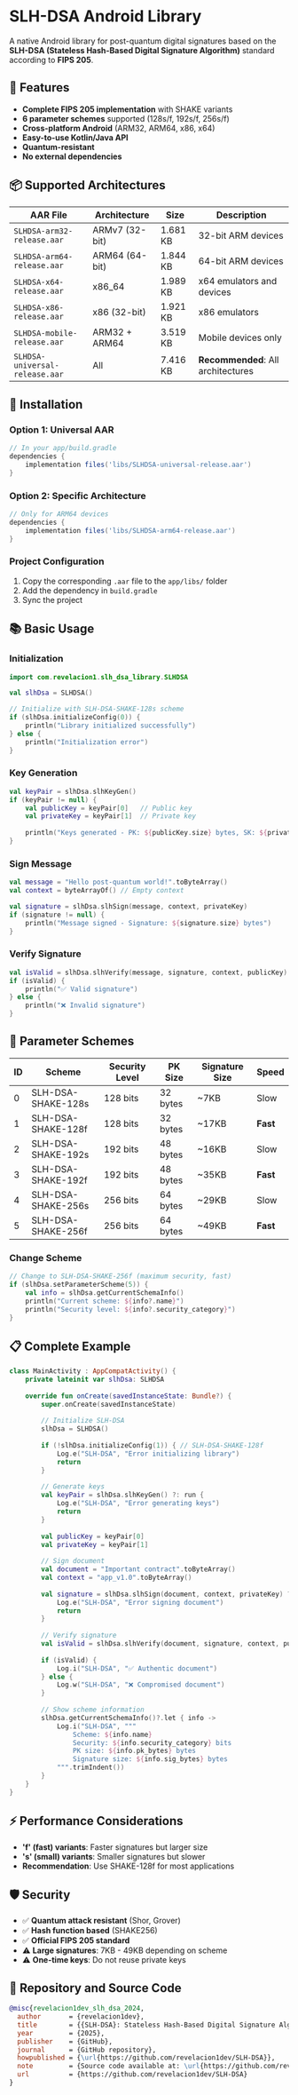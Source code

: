 # SLH-DSA Android Library

A native Android library for post-quantum digital signatures based on the **SLH-DSA (Stateless Hash-Based Digital Signature Algorithm)** standard according to **FIPS 205**.

## 🔐 Features

- **Complete FIPS 205 implementation** with SHAKE variants
- **6 parameter schemes** supported (128s/f, 192s/f, 256s/f)
- **Cross-platform Android** (ARM32, ARM64, x86, x64)
- **Easy-to-use Kotlin/Java API**
- **Quantum-resistant**
- **No external dependencies**

## 📦 Supported Architectures

| AAR File | Architecture | Size | Description |
|----------|--------------|------|-------------|
| `SLHDSA-arm32-release.aar` | ARMv7 (32-bit) | 1.681 KB | 32-bit ARM devices |
| `SLHDSA-arm64-release.aar` | ARM64 (64-bit) | 1.844 KB | 64-bit ARM devices |
| `SLHDSA-x64-release.aar` | x86_64 | 1.989 KB | x64 emulators and devices |
| `SLHDSA-x86-release.aar` | x86 (32-bit) | 1.921 KB | x86 emulators |
| `SLHDSA-mobile-release.aar` | ARM32 + ARM64 | 3.519 KB | Mobile devices only |
| `SLHDSA-universal-release.aar` | All | 7.416 KB | **Recommended**: All architectures |

## 🚀 Installation

### Option 1: Universal AAR 
```gradle
// In your app/build.gradle
dependencies {
    implementation files('libs/SLHDSA-universal-release.aar')
}
```

### Option 2: Specific Architecture
```gradle
// Only for ARM64 devices
dependencies {
    implementation files('libs/SLHDSA-arm64-release.aar')
}
```

### Project Configuration
1. Copy the corresponding `.aar` file to the `app/libs/` folder
2. Add the dependency in `build.gradle`
3. Sync the project

## 📚 Basic Usage

### Initialization
```kotlin
import com.revelacion1.slh_dsa_library.SLHDSA

val slhDsa = SLHDSA()

// Initialize with SLH-DSA-SHAKE-128s scheme
if (slhDsa.initializeConfig(0)) {
    println("Library initialized successfully")
} else {
    println("Initialization error")
}
```

### Key Generation
```kotlin
val keyPair = slhDsa.slhKeyGen()
if (keyPair != null) {
    val publicKey = keyPair[0]   // Public key
    val privateKey = keyPair[1]  // Private key
    
    println("Keys generated - PK: ${publicKey.size} bytes, SK: ${privateKey.size} bytes")
}
```

### Sign Message
```kotlin
val message = "Hello post-quantum world!".toByteArray()
val context = byteArrayOf() // Empty context

val signature = slhDsa.slhSign(message, context, privateKey)
if (signature != null) {
    println("Message signed - Signature: ${signature.size} bytes")
}
```

### Verify Signature
```kotlin
val isValid = slhDsa.slhVerify(message, signature, context, publicKey)
if (isValid) {
    println("✅ Valid signature")
} else {
    println("❌ Invalid signature")
}
```

## 🔧 Parameter Schemes

| ID | Scheme | Security Level | PK Size | Signature Size | Speed |
|----|--------|----------------|---------|----------------|-------|
| 0 | SLH-DSA-SHAKE-128s | 128 bits | 32 bytes | ~7KB | Slow |
| 1 | SLH-DSA-SHAKE-128f | 128 bits | 32 bytes | ~17KB | **Fast** |
| 2 | SLH-DSA-SHAKE-192s | 192 bits | 48 bytes | ~16KB | Slow |
| 3 | SLH-DSA-SHAKE-192f | 192 bits | 48 bytes | ~35KB | **Fast** |
| 4 | SLH-DSA-SHAKE-256s | 256 bits | 64 bytes | ~29KB | Slow |
| 5 | SLH-DSA-SHAKE-256f | 256 bits | 64 bytes | ~49KB | **Fast** |

### Change Scheme
```kotlin
// Change to SLH-DSA-SHAKE-256f (maximum security, fast)
if (slhDsa.setParameterScheme(5)) {
    val info = slhDsa.getCurrentSchemaInfo()
    println("Current scheme: ${info?.name}")
    println("Security level: ${info?.security_category}")
}
```

## 📋 Complete Example

```kotlin
class MainActivity : AppCompatActivity() {
    private lateinit var slhDsa: SLHDSA
    
    override fun onCreate(savedInstanceState: Bundle?) {
        super.onCreate(savedInstanceState)
        
        // Initialize SLH-DSA
        slhDsa = SLHDSA()
        
        if (!slhDsa.initializeConfig(1)) { // SLH-DSA-SHAKE-128f
            Log.e("SLH-DSA", "Error initializing library")
            return
        }
        
        // Generate keys
        val keyPair = slhDsa.slhKeyGen() ?: run {
            Log.e("SLH-DSA", "Error generating keys")
            return
        }
        
        val publicKey = keyPair[0]
        val privateKey = keyPair[1]
        
        // Sign document
        val document = "Important contract".toByteArray()
        val context = "app_v1.0".toByteArray()
        
        val signature = slhDsa.slhSign(document, context, privateKey) ?: run {
            Log.e("SLH-DSA", "Error signing document")
            return
        }
        
        // Verify signature
        val isValid = slhDsa.slhVerify(document, signature, context, publicKey)
        
        if (isValid) {
            Log.i("SLH-DSA", "✅ Authentic document")
        } else {
            Log.w("SLH-DSA", "❌ Compromised document")
        }
        
        // Show scheme information
        slhDsa.getCurrentSchemaInfo()?.let { info ->
            Log.i("SLH-DSA", """
                Scheme: ${info.name}
                Security: ${info.security_category} bits
                PK size: ${info.pk_bytes} bytes
                Signature size: ${info.sig_bytes} bytes
            """.trimIndent())
        }
    }
}
```

## ⚡ Performance Considerations

- **'f' (fast) variants**: Faster signatures but larger size
- **'s' (small) variants**: Smaller signatures but slower
- **Recommendation**: Use SHAKE-128f for most applications

## 🛡️ Security

- ✅ **Quantum attack resistant** (Shor, Grover)
- ✅ **Hash function based** (SHAKE256)
- ✅ **Official FIPS 205 standard**
- ⚠️ **Large signatures**: 7KB - 49KB depending on scheme
- ⚠️ **One-time keys**: Do not reuse private keys

## 🔗 Repository and Source Code

```bibtex
@misc{revelacion1dev_slh_dsa_2024,
  author       = {revelacion1dev},
  title        = {{SLH-DSA}: Stateless Hash-Based Digital Signature Algorithm Implementation},
  year         = {2025},
  publisher    = {GitHub},
  journal      = {GitHub repository},
  howpublished = {\url{https://github.com/revelacion1dev/SLH-DSA}},
  note         = {Source code available at: \url{https://github.com/revelacion1dev/SLH-DSA}},
  url          = {https://github.com/revelacion1dev/SLH-DSA}
}
```
